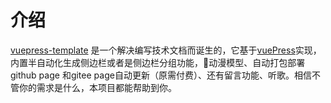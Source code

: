 # 介绍

[vuepress-template](https://qqlcx5.github.io/vuepress-template/) 是一个解决编写技术文档而诞生的，它基于[vuePress](https://vuepress.vuejs.org/zh/)实现，内置半自动化生成侧边栏或者是侧边栏分组功能，动漫模型、自动打包部署github page 和gitee page自动更新（原需付费）、还有留言功能、听歌。相信不管你的需求是什么，本项目都能帮助到你。
